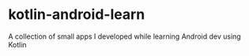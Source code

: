 # kotlin-android-learn
A collection of small apps I developed while learning Android dev using Kotlin
